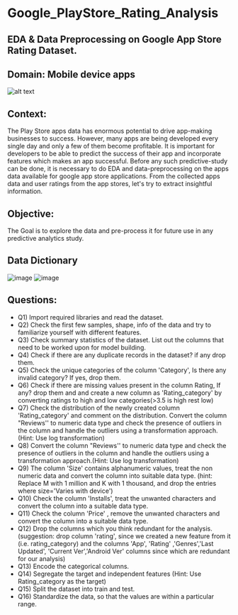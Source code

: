 # Google_PlayStore_Rating_Analysis
## EDA & Data Preprocessing on Google App Store Rating Dataset.

## Domain: Mobile device apps
![alt text](https://encrypted-tbn0.gstatic.com/images?q=tbn:ANd9GcQSkTGQmxNUhGygUg56uPhufOSsHi3OEsWruQ&s)

## Context:
The Play Store apps data has enormous potential to drive app-making businesses to success. However, many apps are being developed every single day and only a few of them become profitable. It is important for developers to be able to predict the success of their app and incorporate features which makes an app successful. Before any such predictive-study can be done, it is necessary to do EDA and data-preprocessing on the apps data available for google app store applications. From the collected apps data and user ratings from the app stores, let's try to extract insightful information.

## Objective:
The Goal is to explore the data and pre-process it for future use in any predictive analytics study.

## Data Dictionary
![image](https://github.com/JATIN10-tech/Google_PlayStore_Rating_Analysis/assets/61262728/44e5bbf0-cba1-4c74-aef7-2932bfd3978a)
![image](https://github.com/JATIN10-tech/Google_PlayStore_Rating_Analysis/assets/61262728/20649538-be7d-4900-8b84-e9ff8e7405a4)


## Questions:
- Q1) Import required libraries and read the dataset.
- Q2) Check the first few samples, shape, info of the data and try to familiarize yourself with different features.
- Q3) Check summary statistics of the dataset. List out the columns that need to be worked upon for model building.
- Q4) Check if there are any duplicate records in the dataset? if any drop them.
- Q5) Check the unique categories of the column 'Category', Is there any invalid category? If yes, drop them.
- Q6) Check if there are missing values present in the column Rating, If any? drop them and and create a new column as 'Rating_category' by converting ratings to high and low 
      categories(>3.5 is high rest low)
- Q7) Check the distribution of the newly created column 'Rating_category' and comment on the distribution.
  Convert the column "Reviews'' to numeric data type and check the presence of outliers in the column and handle the outliers using a transformation approach.(Hint: Use log 
  transformation)
- Q8) Convert the column "Reviews'' to numeric data type and check the presence of outliers in the column and handle the outliers using a transformation approach.(Hint: Use log 
      transformation)
- Q9) The column 'Size' contains alphanumeric values, treat the non numeric data and convert the column into suitable data type. (hint: Replace M with 1 million and K with 1 thousand, 
      and drop the entries where size='Varies with device')
- Q10) Check the column 'Installs', treat the unwanted characters and convert the column into a suitable data type.
- Q11) Check the column 'Price' , remove the unwanted characters and convert the column into a suitable data type.
- Q12) Drop the columns which you think redundant for the analysis.(suggestion: drop column 'rating', since we created a new feature from it (i.e. rating_category) and the columns 'App',        'Rating' ,'Genres','Last Updated', 'Current Ver','Android Ver' columns since which are redundant for our analysis)
- Q13) Encode the categorical columns.
- Q14) Segregate the target and independent features (Hint: Use Rating_category as the target)
- Q15) Split the dataset into train and test.
- Q16) Standardize the data, so that the values are within a particular range.

